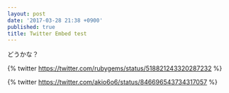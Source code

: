 ```yaml
---
layout: post
date: '2017-03-28 21:38 +0900'
published: true
title: Twitter Embed test
---
```

どうかな？

{% twitter https://twitter.com/rubygems/status/518821243320287232 %}

{% twitter https://twitter.com/akio6o6/status/846696543734317057 %}
